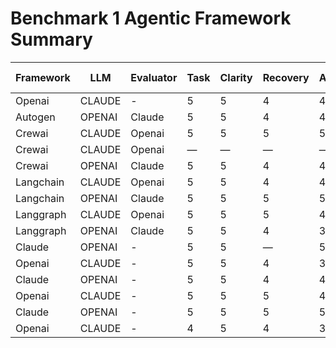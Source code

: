 # Benchmark 1 Agentic Framework Summary

| Framework | LLM | Evaluator | Task | Clarity | Recovery | Autonomy | Total | Time (s) |
|-----------|-----|-----------|------|---------|----------|----------|--------|----------|
| Openai | CLAUDE | - | 5 | 5 | 4 | 4 | 18 | 420.00 |
| Autogen | OPENAI | Claude | 5 | 5 | 4 | 4 | 18 | 420.00 |
| Crewai | CLAUDE | Openai | 5 | 5 | 5 | 5 | 20 | 60 |
| Crewai | CLAUDE | Openai | — | — | — | — | 0 | 68.55 |
| Crewai | OPENAI | Claude | 5 | 5 | 4 | 4 | 18 | 120.00 |
| Langchain | CLAUDE | Openai | 5 | 5 | 4 | 4 | 18 | 254.87 |
| Langchain | OPENAI | Claude | 5 | 5 | 5 | 5 | 20 | 15 |
| Langgraph | CLAUDE | Openai | 5 | 5 | 5 | 4 | 19 | 60 |
| Langgraph | OPENAI | Claude | 5 | 5 | 4 | 3 | 17 | 35.42 |
| Claude | OPENAI | - | 5 | 5 | — | 5 | 15 | — |
| Openai | CLAUDE | - | 5 | 5 | 4 | 3 | 17 | 120.00 |
| Claude | OPENAI | - | 5 | 5 | 4 | 4 | 18 | 532.87 |
| Openai | CLAUDE | - | 5 | 5 | 5 | 4 | 19 | 00 |
| Claude | OPENAI | - | 5 | 5 | 5 | 5 | 20 | 60 |
| Openai | CLAUDE | - | 4 | 5 | 4 | 3 | 16 | 254.37 |